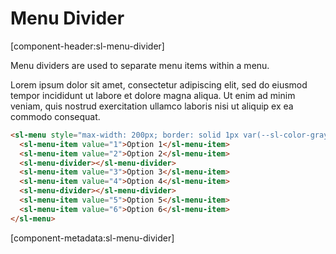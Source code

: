 # Menu Divider

[component-header:sl-menu-divider]

Menu dividers are used to separate menu items within a menu.

Lorem ipsum dolor sit amet, consectetur adipiscing elit, sed do eiusmod tempor incididunt ut labore et dolore magna aliqua. Ut enim ad minim veniam, quis nostrud exercitation ullamco laboris nisi ut aliquip ex ea commodo consequat.

```html preview
<sl-menu style="max-width: 200px; border: solid 1px var(--sl-color-gray-90); border-radius: var(--sl-border-radius-medium);">
  <sl-menu-item value="1">Option 1</sl-menu-item>
  <sl-menu-item value="2">Option 2</sl-menu-item>
  <sl-menu-divider></sl-menu-divider>
  <sl-menu-item value="3">Option 3</sl-menu-item>
  <sl-menu-item value="4">Option 4</sl-menu-item>
  <sl-menu-divider></sl-menu-divider>
  <sl-menu-item value="5">Option 5</sl-menu-item>
  <sl-menu-item value="6">Option 6</sl-menu-item>
</sl-menu>
```

[component-metadata:sl-menu-divider]
